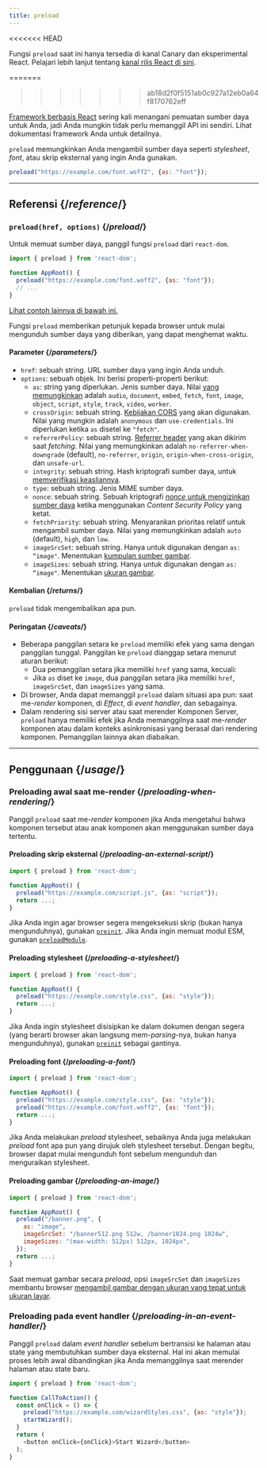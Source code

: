 ```yaml
---
title: preload
---
```


<<<<<<< HEAD
<Canary>

Fungsi `preload` saat ini hanya tersedia di kanal Canary dan eksperimental React. Pelajari lebih lanjut tentang [kanal rilis React di sini](/community/versioning-policy#all-release-channels).

</Canary>

=======
>>>>>>> ab18d2f0f5151ab0c927a12eb0a64f8170762eff
<Note>

[Framework berbasis React](/learn/start-a-new-react-project) sering kali menangani pemuatan sumber daya untuk Anda, jadi Anda mungkin tidak perlu memanggil API ini sendiri. Lihat dokumentasi framework Anda untuk detailnya.

</Note>

<Intro>

`preload` memungkinkan Anda mengambil sumber daya seperti *stylesheet*, *font*, atau skrip eksternal yang ingin Anda gunakan.

```js
preload("https://example.com/font.woff2", {as: "font"});
```

</Intro>

<InlineToc />

---

## Referensi {/*reference*/}

### `preload(href, options)` {/*preload*/}

Untuk memuat sumber daya, panggil fungsi `preload` dari `react-dom`.

```js
import { preload } from 'react-dom';

function AppRoot() {
  preload("https://example.com/font.woff2", {as: "font"});
  // ...
}

```

[Lihat contoh lainnya di bawah ini.](#usage)

Fungsi `preload` memberikan petunjuk kepada browser untuk mulai mengunduh sumber daya yang diberikan, yang dapat menghemat waktu.

#### Parameter {/*parameters*/}

* `href`: sebuah string. URL sumber daya yang ingin Anda unduh.
* `options`: sebuah objek. Ini berisi properti-properti berikut:
  *  `as`: string yang diperlukan. Jenis sumber daya. Nilai [yang memungkinkan](https://developer.mozilla.org/en-US/docs/Web/HTML/Element/link#as) adalah `audio`, `document`, `embed`, `fetch`, `font`, `image`, `object`, `script`, `style`, `track`, `video`, `worker`.
  *  `crossOrigin`: sebuah string. [Kebijakan CORS](https://developer.mozilla.org/en-US/docs/Web/HTML/Attributes/crossorigin) yang akan digunakan. Nilai yang mungkin adalah `anonymous` dan `use-credentials`. Ini diperlukan ketika `as` disetel ke `"fetch"`.
  *  `referrerPolicy`: sebuah string. [Referrer header](https://developer.mozilla.org/en-US/docs/Web/HTML/Element/link#referrerpolicy) yang akan dikirim saat *fetching*. Nilai yang memungkinkan adalah `no-referrer-when-downgrade` (default), `no-referrer`, `origin`, `origin-when-cross-origin`, dan `unsafe-url`.
  *  `integrity`: sebuah string. Hash kriptografi sumber daya, untuk [memverifikasi keasliannya](https://developer.mozilla.org/en-US/docs/Web/Security/Subresource_Integrity).
  *  `type`: sebuah string. Jenis MIME sumber daya.
  *  `nonce`: sebuah string. Sebuah kriptografi [*nonce* untuk mengizinkan sumber daya](https://developer.mozilla.org/en-US/docs/Web/HTML/Global_attributes/nonce) ketika menggunakan *Content Security Policy* yang ketat.
  *  `fetchPriority`: sebuah string. Menyarankan prioritas relatif untuk mengambil sumber daya. Nilai yang memungkinkan adalah `auto` (default), `high`, dan `low`.
  *  `imageSrcSet`: sebuah string. Hanya untuk digunakan dengan `as: “image"`. Menentukan [kumpulan sumber gambar](https://developer.mozilla.org/en-US/docs/Learn/HTML/Multimedia_and_embedding/Responsive_images).
  *  `imageSizes`: sebuah string. Hanya untuk digunakan dengan `as: “image"`. Menentukan [ukuran gambar](https://developer.mozilla.org/en-US/docs/Learn/HTML/Multimedia_and_embedding/Responsive_images).

#### Kembalian {/*returns*/}

`preload` tidak mengembalikan apa pun.

#### Peringatan {/*caveats*/}

* Beberapa panggilan setara ke `preload` memiliki efek yang sama dengan panggilan tunggal. Panggilan ke `preload` dianggap setara menurut aturan berikut:
  * Dua pemanggilan setara jika memiliki `href` yang sama, kecuali:
  * Jika `as` diset ke `image`, dua panggilan setara jika memiliki `href`, `imageSrcSet`, dan `imageSizes` yang sama.
* Di browser, Anda dapat memanggil `preload` dalam situasi apa pun: saat me-*render* komponen, di *Effect*, di *event handler*, dan sebagainya.
* Dalam rendering sisi server atau saat merender Komponen Server, `preload` hanya memiliki efek jika Anda memanggilnya saat me-*render* komponen atau dalam konteks asinkronisasi yang berasal dari rendering komponen. Pemanggilan lainnya akan diabaikan.

---

## Penggunaan {/*usage*/}

### Preloading awal saat me-render {/*preloading-when-rendering*/}

Panggil `preload` saat me-*render* komponen jika Anda mengetahui bahwa komponen tersebut atau anak komponen akan menggunakan sumber daya tertentu.

<Recipes titleText="Examples of preloading">

#### Preloading skrip eksternal {/*preloading-an-external-script*/}

```js
import { preload } from 'react-dom';

function AppRoot() {
  preload("https://example.com/script.js", {as: "script"});
  return ...;
}
```

Jika Anda ingin agar browser segera mengeksekusi skrip (bukan hanya mengunduhnya), gunakan [`preinit`](/reference/react-dom/preinit). Jika Anda ingin memuat modul ESM, gunakan [`preloadModule`](/reference/react-dom/preloadModule).

<Solution />

#### Preloading stylesheet {/*preloading-a-stylesheet*/}

```js
import { preload } from 'react-dom';

function AppRoot() {
  preload("https://example.com/style.css", {as: "style"});
  return ...;
}
```

Jika Anda ingin stylesheet disisipkan ke dalam dokumen dengan segera (yang berarti browser akan langsung mem-*parsing*-nya, bukan hanya mengunduhnya), gunakan [`preinit`](/reference/react-dom/preinit) sebagai gantinya.

<Solution />

#### Preloading font {/*preloading-a-font*/}

```js
import { preload } from 'react-dom';

function AppRoot() {
  preload("https://example.com/style.css", {as: "style"});
  preload("https://example.com/font.woff2", {as: "font"});
  return ...;
}
```

Jika Anda melakukan *preload* stylesheet, sebaiknya Anda juga melakukan *preload* font apa pun yang dirujuk oleh stylesheet tersebut. Dengan begitu, browser dapat mulai mengunduh font sebelum mengunduh dan menguraikan stylesheet.

<Solution />

#### Preloading gambar {/*preloading-an-image*/}

```js
import { preload } from 'react-dom';

function AppRoot() {
  preload("/banner.png", {
    as: "image",
    imageSrcSet: "/banner512.png 512w, /banner1024.png 1024w",
    imageSizes: "(max-width: 512px) 512px, 1024px",
  });
  return ...;
}
```

Saat memuat gambar secara *preload*, opsi `imageSrcSet` dan `imageSizes` membantu browser [mengambil gambar dengan ukuran yang tepat untuk ukuran layar](https://developer.mozilla.org/en-US/docs/Learn/HTML/Multimedia_and_embedding/Responsive_images).

<Solution />

</Recipes>

### Preloading pada event handler {/*preloading-in-an-event-handler*/}

Panggil `preload` dalam *event handler* sebelum bertransisi ke halaman atau state yang membutuhkan sumber daya eksternal. Hal ini akan memulai proses lebih awal dibandingkan jika Anda memanggilnya saat merender halaman atau state baru.

```js
import { preload } from 'react-dom';

function CallToAction() {
  const onClick = () => {
    preload("https://example.com/wizardStyles.css", {as: "style"});
    startWizard();
  }
  return (
    <button onClick={onClick}>Start Wizard</button>
  );
}
```
